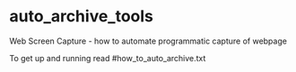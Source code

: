 # auto_archive_tools
Web Screen Capture - how to automate programmatic capture of webpage 

To get up and running read #how_to_auto_archive.txt 
